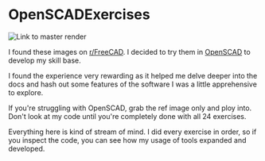 # OpenSCADExercises

![Link to master render](https://i.imgur.com/wM3pEKX.png)

I found these images on [r/FreeCAD](https://www.reddit.com/r/FreeCAD/comments/rd6qc3/im_finished_with_the_part_exercises_from/?utm_source=share&utm_medium=web2x&context=3). I decided to try them in [OpenSCAD](https://openscad.org/) to develop my skill base. 

I found the experience very rewarding as it helped me delve deeper into the docs and hash out some features of the software I was a little apprehensive to explore. 

If you're struggling with OpenSCAD, grab the ref image only and ploy into. Don't look at my code until you're completely done with all 24 exercises.

Everything here is kind of stream of mind. I did every exercise in order, so if you inspect the code, you can see how my usage of tools expanded and developed. 
